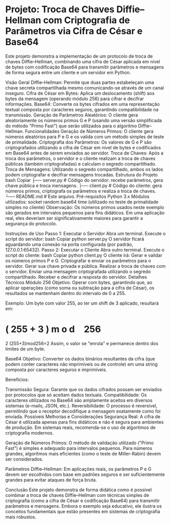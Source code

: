# Projeto: Troca de Chaves Diffie–Hellman com Criptografia de Parâmetros via Cifra de César e Base64

Este projeto demonstra a implementação de um protocolo de troca de chaves Diffie–Hellman, combinando uma cifra de César aplicada em nível de bytes com codificação Base64 para transmitir parâmetros e mensagens de forma segura entre um cliente e um servidor em Python.

Visão Geral
Diffie–Hellman: Permite que duas partes estabeleçam uma chave secreta compartilhada mesmo comunicando-se através de um canal inseguro.
Cifra de César em Bytes: Aplica um deslocamento (shift) aos bytes da mensagem (operando módulo 256) para cifrar e decifrar informações.
Base64: Converte os bytes cifrados em uma representação textual composta por caracteres seguros, garantindo compatibilidade na transmissão.
Geração de Parâmetros Aleatórios: O cliente gera aleatoriamente os números primos G e P (usando uma versão simplificada do método "Primo Fast") que serão utilizados para o algoritmo Diffie–Hellman.
Funcionalidades
Geração de Números Primos: O cliente gera números aleatórios para P e G e os valida com um método simples de teste de primalidade.
Criptografia dos Parâmetros: Os valores de G e P são criptografados utilizando a cifra de César em nível de bytes e codificados em Base64 antes de serem enviados ao servidor.
Troca de Chaves: Após a troca dos parâmetros, o servidor e o cliente realizam a troca de chaves públicas (também criptografadas) e calculam o segredo compartilhado.
Troca de Mensagens: Utilizando o segredo compartilhado, ambos os lados podem criptografar e decifrar mensagens trocadas.
Estrutura do Projeto
bash
Copiar
├── server.py    # Código do servidor: recebe parâmetros, gera chave pública e troca mensagens.
├── client.py    # Código do cliente: gera números primos, criptografa os parâmetros e realiza a troca de chaves.
└── README.md    # Este arquivo.
Pré-requisitos
Python 3.x
Módulos utilizados:
socket
random
base64
time (utilizado no teste de primalidade simples no cliente)
Observação: Os números primos usados neste exemplo são gerados em intervalos pequenos para fins didáticos. Em uma aplicação real, eles deveriam ser significativamente maiores para garantir a segurança do protocolo.

Instruções de Uso
Passo 1: Executar o Servidor
Abra um terminal.
Execute o script do servidor:
bash
Copiar
python server.py
O servidor ficará aguardando uma conexão na porta configurada (por padrão, 127.0.0.1:65432).
Passo 2: Executar o Cliente
Abra outro terminal.
Execute o script do cliente:
bash
Copiar
python client.py
O cliente irá:
Gerar e validar os números primos P e G.
Criptografar e enviar os parâmetros para o servidor.
Gerar sua chave privada e pública.
Realizar a troca de chaves com o servidor.
Enviar uma mensagem criptografada utilizando o segredo compartilhado.
Receber e decifrar a resposta do servidor.
Detalhes Técnicos
Módulo 256
Objetivo:
Operar com bytes, garantindo que, ao aplicar operações (como soma ou subtração para a cifra de César), os resultados se mantenham dentro do intervalo de 0 a 255.

Exemplo:
Um byte com valor 255, ao ter um shift de 3 aplicado, resultará em:

(
255
+
3
)
m
o
d
 
 
256
=
2
(255+3)mod256=2
Assim, o valor se "enrola" e permanece dentro dos limites de um byte.

Base64
Objetivo:
Converter os dados binários resultantes da cifra (que podem conter caracteres não imprimíveis ou de controle) em uma string composta por caracteres seguros e imprimíveis.

Benefícios:

Transmissão Segura: Garante que os dados cifrados possam ser enviados por protocolos que só aceitam dados textuais.
Compatibilidade: Os caracteres utilizados no Base64 são amplamente aceitos em diversos sistemas (e-mails, JSON, etc.).
Reversibilidade: O processo é reversível, permitindo que o receptor decodifique a mensagem exatamente como foi enviada.
Possíveis Melhorias e Considerações
Segurança Real:
A cifra de César é utilizada apenas para fins didáticos e não é segura para ambientes de produção. Em sistemas reais, recomenda-se o uso de algoritmos de criptografia modernos.

Geração de Números Primos:
O método de validação utilizado ("Primo Fast") é simples e adequado para intervalos pequenos. Para números grandes, algoritmos mais eficientes (como o teste de Miller-Rabin) devem ser considerados.

Parâmetros Diffie–Hellman:
Em aplicações reais, os parâmetros P e G devem ser escolhidos com base em padrões seguros e ser suficientemente grandes para evitar ataques de força bruta.

Conclusão
Este projeto demonstra de forma didática como é possível combinar a troca de chaves Diffie–Hellman com técnicas simples de criptografia (como a cifra de César e codificação Base64) para transmitir parâmetros e mensagens. Embora o exemplo seja educativo, ele ilustra os conceitos fundamentais que estão presentes em sistemas de criptografia mais robustos.
